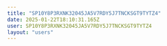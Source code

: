 ```yaml
---
title: "SP10Y8P3RXNK32045JA5V7RDY5J7TNCKSGT9TYTZ4"
date: 2025-01-22T18:10:31.165Z
user: SP10Y8P3RXNK32045JA5V7RDY5J7TNCKSGT9TYTZ4
layout: "users"
---
```

    